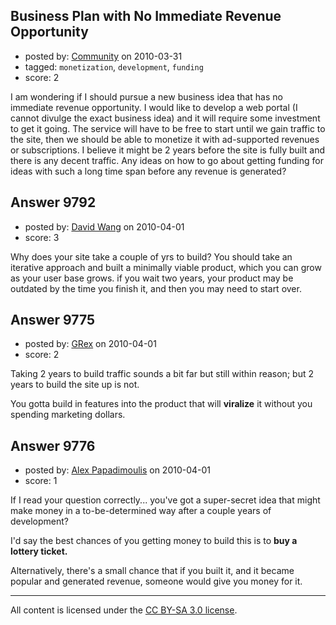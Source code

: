 ## Business Plan with No Immediate Revenue Opportunity

- posted by: [Community](https://stackexchange.com/users/-1/-1-community) on 2010-03-31
- tagged: `monetization`, `development`, `funding`
- score: 2

I am wondering if I should pursue a new business idea that has no immediate revenue opportunity. I would like to develop a web portal (I cannot divulge the exact business idea) and it will require some investment to get it going. The service will have to be free to start until we gain traffic to the site, then we should be able to monetize it with ad-supported revenues or subscriptions. I believe it might be 2 years before the site is fully built and there is any decent traffic. Any ideas on how to go about getting funding for ideas with such a long time span before any revenue is generated? 


## Answer 9792

- posted by: [David Wang](https://stackexchange.com/users/-1/2895-david-wang) on 2010-04-01
- score: 3

Why does your site take a couple of yrs to build?  You should take an iterative approach and built a minimally viable product, which you can grow as your user base grows. if you wait two years, your product may be outdated by the time you finish it, and then you may need to start over.


## Answer 9775

- posted by: [GRex](https://stackexchange.com/users/-1/2475-grex) on 2010-04-01
- score: 2

Taking 2 years to build traffic sounds a bit far but still within reason; but 2 years to build the site up is not.

You gotta build in features into the product that will **viralize** it without you spending marketing dollars.


## Answer 9776

- posted by: [Alex Papadimoulis](https://stackexchange.com/users/-1/123-alex-papadimoulis) on 2010-04-01
- score: 1

If I read your question correctly... you've got a super-secret idea that might make money in a to-be-determined way after a couple years of development?

I'd say the best chances of you getting money to build this is to **buy a lottery ticket.** 

Alternatively, there's a small chance that if you built it, and it became popular and generated revenue, someone would give you money for it.



---

All content is licensed under the [CC BY-SA 3.0 license](https://creativecommons.org/licenses/by-sa/3.0/).
